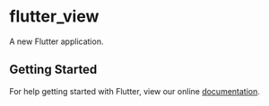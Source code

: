 # flutter_view

A new Flutter application.

## Getting Started

For help getting started with Flutter, view our online
[documentation](https://flutter.io/).
